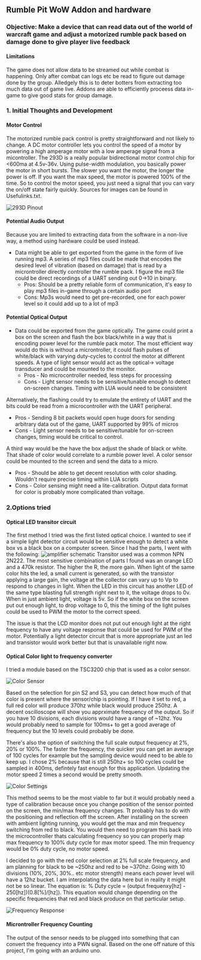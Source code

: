 ## Rumble Pit WoW Addon and hardware
### Objective: Make a device that can read data out of the world of warcraft game and adjust a motorized rumble pack based on damage done to give player live feedback 

#### Limitations
The game does not allow data to be streamed out while combat is happening.  Only after combat can logs etc be read to figure out damage done by the group.  Alledgely this is to deter botters from extracting too much data out of game live.  Addons are able to efficiently proceess data in-game to give good stats for group damage.

### 1. Initial Thoughts and Development
#### Motor Control
The motorized rumble pack control is pretty straightforward and not likely to change. A DC motor controller lets you control the speed of a motor by powering a high amperage motor with a low amperage signal from a micontroller.  The 293D is a really popular bidirectional motor control chip for <600ma at 4.5v-36v.   Using pulse-width modulation, you basically power the motor in short bursts.  The slower you want the motor, the longer the power is off.  If you want the max speed, the motor is powered 100% of the time.  So to control the motor speed, you just need a signal that you can vary the on/off state fairly quickly.  Sources for images can be found in Usefulinks.txt.

![293D Pinout](/Images/293DPinout.PNG)

####  Potential Audio Output
Because you are limited to extracting data from the software in a non-live way, a method using hardware could be used instead.
* Data might be able to get exported from the game in the form of live running mp3.  A series of mp3 files could be made that encodes the desired level of vibration (based on damage) that is read by a microntroller directly controller the rumble pack.  I figure the mp3 file could be direct recordings of a UART sending out 0->10 in binary.
  * Pros: Should be a pretty reliable form of communication, it's easy to play mp3 files in-game through a certain audio port
  * Cons: Mp3s would need to get pre-recorded, one for each power level so it could add up to a lot of mp3
#### Potential Optical Output
* Data could be exported from the game optically. The game could print a box on the screen and flash the box black/white in a way that is encoding power level for the rumble pack motor.  The most efficient way would do this is without a microntroller, it could flash pulses of white/black with varying duty-cycles to control the motor at different speeds.  A type of light sensor would act as the optical-> voltage transducer and could be mounted to the monitor.  
  * Pros - No microcontroller needed, less steps for processing
  * Cons - Light sensor needs to be sensitive/tunable enough to detect on-screen changes.  Timing with LUA would need to be consistent
  
Alternatively, the flashing could try to emulate the entirety of UART and the bits could be read from a microcontroller with the UART peripheral.  
  * Pros - Sending 8 bit packets would open huge doors for sending arbitrary data out of the game, UART supported by 99% of micros
  * Cons - Light sensor needs to be sensitive/tunable for on-screen changes, timing would be critical to control.
  
A third way would be the have the box adjust the shade of black or white.  That shade of color would correlate to a rumble power level.  A color sensor could be mounted to the screen and send the data to a micro.
  * Pros - Should be able to get decent resolution with color shading.  Wouldn't require precise timing within LUA scripts
  * Cons - Color sensing might need a lite-calibration.  Output data format for color is probably more complicated than voltage.
  
### 2.Options tried
#### Optical LED transitor circuit
The first method I tried was the first listed optical choice.  I wanted to see if a simple light detector circuit would be sensitive enough to detect a white box vs a black box on a computer screen.  Since I had the parts, I went with the following:
![amplifier schematic](/Images/PhotoDiodeSchematic.PNG)
Transitor used was a common NPN 2N222.  The most sensitive combination of parts I found was an orange LED and a 470k resistor.  The higher the R, the more gain.  When light of the same color hits the led, a small current is generated, so with the transistor applying a large gain, the voltage at the collector can vary up to Vp to respond to changes in light.  When the LED in this circuit has another LED of the same type blasting full strength right next to it, the voltage drops to 0v.  When in just ambient light, voltage is 5v.  So if the white box on the screen put out enough light, to drop voltage to 0, this the timing of the light pulses could be used to PWM the motor to the correct speed.

The issue is that the LCD monitor does not put out enough light at the right frequency to have any voltage response that could be used for PWM of the motor.  Potentially a light detector circuit that is more appropriate just an led and transistor would work better but that is unavailable right now.

#### Optical Color light to frequency converter
I tried a module based on the TSC3200 chip that is used as a color sensor.    

![Color Sensor](/Images/ColortoFreqDiagram.PNG)

Based on the selection for pin S2 and S3, you can detect how much of that color is present where the sensor/chip is pointing. If I have it set to red, a full red color will produce 370hz while black would produce 250hz.  A decent oscilloscope will show you apprximate frequency of the output.  So if you have 10 divisions, each divisions would have a range of ~12hz.  You would probably need to sample for 100ms+ to get a good average of frequency but the 10 levels could probably be done.  

There's also the option of switching the full scale output frequency at 2%, 20% or 100%.  The faster the frequency, the quicker  you can get an average of 100 cycles for example but the sampling device would need to be able to keep up.  I chose 2% because that is still 250hz+ so 100 cycles could be sampled in 400ms, defintely fast enough for this application.  Updating the motor speed 2 times a second would be pretty smooth.

![Color Settings](/Images/SettingForColorDetection.PNG)

This method seems to be the most viable to far but it would probably need a type of calibration because once you change position of the sensor pointed on the screen, the min/max frequency changes.  Tt probably has to do with the positioning and reflection off the screen.  After installing on the screen with ambient lighting running, you would get the max and min frequency switching from red to black.  You would then need to program this back into the microcontroller thats calculating frequency so you can properly map max frequency to 100% duty cycle for max motor speed.  The min frequency would be 0% duty cycle, no motor speed.

I decided to go with the red color selection at 2% full scale frequency, and am planning for black to be ~250hz and red to be ~370hz.  Going with 10 divisions (10%, 20%, 30%.. etc motor strength) means each power level will have a 12hz bucket.  I am interpolating the data here but in reality it might not be so linear.  The equation is: % Duty cycle = (output frequenxy[hz] - 250[hz])(0.8[%]/[hz]).  This equation would change depending on the specific frequencies that red and black produce on that particular setup.


![Frequency Response](/Images/FrequencyConversion.png)

#### Microntroller Frequency Counting

The output of the sensor needs to be plugged into something that can convert the frequency into a PWN signal.  Based on the one off nature of this project, I'm going with an arduino uno.  
